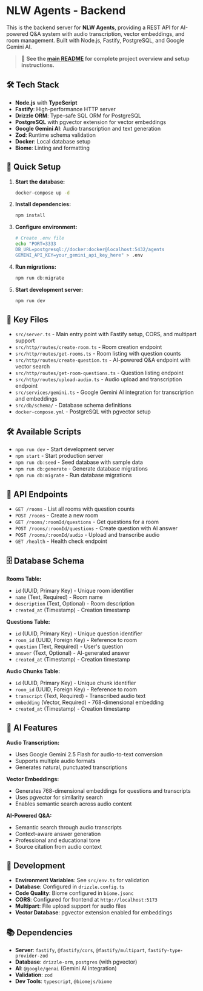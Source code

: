 # NLW Agents - Backend

This is the backend server for **NLW Agents**, providing a REST API for AI-powered Q&A system with audio transcription, vector embeddings, and room management. Built with Node.js, Fastify, PostgreSQL, and Google Gemini AI.

> 📖 **See the [main README](../README.md) for complete project overview and setup instructions.**

## 🛠️ Tech Stack

- **Node.js** with **TypeScript**
- **Fastify**: High-performance HTTP server
- **Drizzle ORM**: Type-safe SQL ORM for PostgreSQL
- **PostgreSQL** with pgvector extension for vector embeddings
- **Google Gemini AI**: Audio transcription and text generation
- **Zod**: Runtime schema validation
- **Docker**: Local database setup
- **Biome**: Linting and formatting

## 🚀 Quick Setup

1. **Start the database:**
   ```bash
   docker-compose up -d
   ```

2. **Install dependencies:**
   ```bash
   npm install
   ```

3. **Configure environment:**
   ```bash
   # Create .env file
   echo "PORT=3333
   DB_URL=postgresql://docker:docker@localhost:5432/agents
   GEMINI_API_KEY=your_gemini_api_key_here" > .env
   ```

4. **Run migrations:**
   ```bash
   npm run db:migrate
   ```

5. **Start development server:**
   ```bash
   npm run dev
   ```

## 📁 Key Files

- `src/server.ts` - Main entry point with Fastify setup, CORS, and multipart support
- `src/http/routes/create-room.ts` - Room creation endpoint
- `src/http/routes/get-rooms.ts` - Room listing with question counts
- `src/http/routes/create-question.ts` - AI-powered Q&A endpoint with vector search
- `src/http/routes/get-room-questions.ts` - Question listing endpoint
- `src/http/routes/upload-audio.ts` - Audio upload and transcription endpoint
- `src/services/gemini.ts` - Google Gemini AI integration for transcription and embeddings
- `src/db/schema/` - Database schema definitions
- `docker-compose.yml` - PostgreSQL with pgvector setup

## 🛠️ Available Scripts

- `npm run dev` - Start development server
- `npm start` - Start production server
- `npm run db:seed` - Seed database with sample data
- `npm run db:generate` - Generate database migrations
- `npm run db:migrate` - Run database migrations

## 📡 API Endpoints

- `GET /rooms` - List all rooms with question counts
- `POST /rooms` - Create a new room
- `GET /rooms/:roomId/questions` - Get questions for a room
- `POST /rooms/:roomId/questions` - Create question with AI answer
- `POST /rooms/:roomId/audio` - Upload and transcribe audio
- `GET /health` - Health check endpoint

## 🗄️ Database Schema

**Rooms Table:**
- `id` (UUID, Primary Key) - Unique room identifier
- `name` (Text, Required) - Room name
- `description` (Text, Optional) - Room description
- `created_at` (Timestamp) - Creation timestamp

**Questions Table:**
- `id` (UUID, Primary Key) - Unique question identifier
- `room_id` (UUID, Foreign Key) - Reference to room
- `question` (Text, Required) - User's question
- `answer` (Text, Optional) - AI-generated answer
- `created_at` (Timestamp) - Creation timestamp

**Audio Chunks Table:**
- `id` (UUID, Primary Key) - Unique chunk identifier
- `room_id` (UUID, Foreign Key) - Reference to room
- `transcript` (Text, Required) - Transcribed audio text
- `embedding` (Vector, Required) - 768-dimensional embedding
- `created_at` (Timestamp) - Creation timestamp

## 🤖 AI Features

**Audio Transcription:**
- Uses Google Gemini 2.5 Flash for audio-to-text conversion
- Supports multiple audio formats
- Generates natural, punctuated transcriptions

**Vector Embeddings:**
- Generates 768-dimensional embeddings for questions and transcripts
- Uses pgvector for similarity search
- Enables semantic search across audio content

**AI-Powered Q&A:**
- Semantic search through audio transcripts
- Context-aware answer generation
- Professional and educational tone
- Source citation from audio context

## 🔧 Development

- **Environment Variables**: See `src/env.ts` for validation
- **Database**: Configured in `drizzle.config.ts`
- **Code Quality**: Biome configured in `biome.jsonc`
- **CORS**: Configured for frontend at `http://localhost:5173`
- **Multipart**: File upload support for audio files
- **Vector Database**: pgvector extension enabled for embeddings

## 📚 Dependencies

- **Server**: `fastify`, `@fastify/cors`, `@fastify/multipart`, `fastify-type-provider-zod`
- **Database**: `drizzle-orm`, `postgres` (with pgvector)
- **AI**: `@google/genai` (Gemini AI integration)
- **Validation**: `zod`
- **Dev Tools**: `typescript`, `@biomejs/biome`